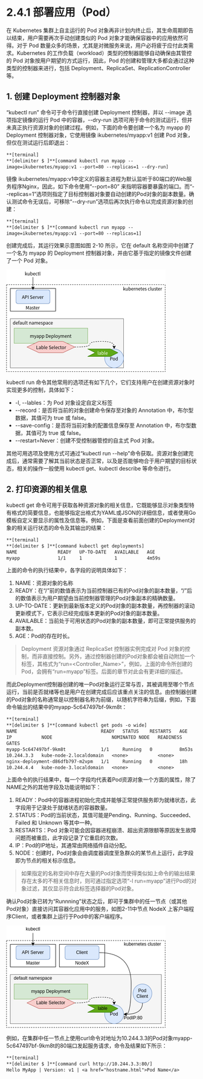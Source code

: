 [1]: /images/chapter_2/Deployment对象myapp及创建的Pod对象.drawio.png
[2]: /images/chapter_2/访问Pod中容器化应用服务程序.drawio.png

# 2.4.1 部署应用（Pod）

在 Kubernetes 集群上自主运行的 Pod 对象再非计划内终止后，其生命周期即告以结束，用户需要再次手动创建类似的 Pod 对象才能确保容器中的应用依然可得。对于 Pod 数量众多的场景，尤其是对微服务来说，用户必将疲于应付此类需求。Kubernetes 的工作负载（workload）类型的控制器能够自动确保由其管控的 Pod 对象按用户期望的方式运行，因此，Pod 的创建和管理大多都会通过这种类型的控制器来进行，包括 Deployment、ReplicaSet、ReplicationController 等。

## 1. 创建 Deployment 控制器对象

“kubectl run” 命令可于命令行直接创建 Deployment 控制器，并以 --image 选项指定镜像的运行 Pod 中的容器，--dry-run 选项可用于命令的测试运行，但并未真正执行资源对象的创建过程。例如，下面的命令要创建一个名为 myapp 的 Deployment 控制器对象，它使用镜像 ikubernetes/myapp:v1 创建 Pod 对象，但仅在测试运行后即退出：

```
**[terminal]
**[delimiter $ ]**[command kubectl run myapp --image=ikubernetes/myapp:v1 --port=80 --replicas=1 --dry-run]
```

镜像 ikubernetes/myapp:v1中定义的容器主进程为默认监听于80端口的Web服务程序Nginx，因此，如下命令使用“--port=80” 来指明容器要暴露的端口。而“--replicas=1”选项则指定了目标控制器对象要自动创建的Pod对象的副本数量。确认测试命令无误后，可移除“--dry-run”选项后再次执行命令以完成资源对象的创建：

```
**[terminal]
**[delimiter $ ]**[command kubectl run myapp --image=ikubernetes/myapp:v1 --port=80 --replicas=1]
```

创建完成后，其运行效果示意图如图 2-10 所示，它在 default 名称空间中创建了一个名为 myapp 的 Deployment 控制器对象，并由它基于指定的镜像文件创建了一个 Pod 对象。

![Deployment 对象 myapp 及其创建的 Pod 对象][1]

kubectl run 命令其他常用的选项还有如下几个，它们支持用户在创建资源对象时实现更多的控制，具体如下：

* -l, --lables：为 Pod 对象设定自定义标签
* --record：是否将当前的对象创建命令保存至对象的 Annotation 中，布尔型数据，其值可为 true 或 false。
* --save-config：是否将当前对象的配置信息保存至 Annotation 中，布尔型数据，其值可为 true 或 false。
* --restart=Never：创建不受控制器管控的自主式 Pod 对象。

其他可用选项及使用方式可通过“kubectl run --help”命令获取。资源对象创建完成后，通常需要了解其当前状态是否正常，以及是否能够吻合于用户期望的目标状态，相关的操作一般使用 kubectl get、kubectl describe 等命令进行。

## 2. 打印资源的相关信息

kubectl get 命令可用于获取各种资源对象的相关信息，它既能够显示对象类型特有格式的简要信息，也能够指定出格式为YAML或JSON的详细信息，或者使用Go模板自定义要显示的属性及信息等。例如，下面是查看前面创建的Deployment对象的相关运行状态的命令及其输出的结果：

```
**[terminal]
**[delimiter $ ]**[command kubectl get deployments]
NAME               READY   UP-TO-DATE   AVAILABLE   AGE
myapp              1/1     1            1           4m59s
```

上面的命令的执行结果中，各字段的说明具体如下：

1. NAME：资源对象的名称
2. READY：在“/”前的数值表示为当前控制器已有的Pod对象的副本数量，“/”后的数值表示为用户期望由当前控制器管理的Pod对象副本的精确数量。
3. UP-TO-DATE：更新到最新版本定义的Pod对象的副本数量，再控制器的滚动更新模式下，它表示已经完成版本更新的Pod对象的副本数量。
4. AVAILABLE：当前处于可用状态的Pod对象的副本数量，即可正常提供服务的副本数。
5. AGE：Pod的存在时长。

> Deployment 资源对象通过 ReplicaSet 控制器实例完成对 Pod 对象的控制，而非直接控制。另外，通过控制器创建的Pod对象都会被自动附加一个标签，其格式为“run=<Controller_Name>”，例如，上面的命令所创建的Pod，会拥有“run=myapp”标签。后面的章节对此会有更详细的描述。

而此Deployment控制器创建的唯一Pod对象运行正常与否，其被调用至哪个节点运行，当前是否就绪等也是用户在创建完成后应该重点关注的信息。由控制器创建的Pod对象的名称通常是以控制器名称为前缀，以随机字符串为后缀，例如，下面命令输出的结果中的myapp-5c647497bf-9km8t：

```
**[terminal]
**[delimiter $ ]**[command kubectl get pods -o wide]
NAME                               READY   STATUS    RESTARTS   AGE     IP           NODE                      NOMINATED NODE   READINESS GATES
myapp-5c647497bf-9km8t             1/1     Running   0          8m53s   10.244.3.3   kube-node-2.localdomain   <none>           <none>
nginx-deployment-d86dfb797-m2vpm   1/1     Running   0          18h     10.244.4.4   kube-node-3.localdomain   <none>           <none>
```

上面命令的执行结果中，每一个字段均代表着Pod资源对象一个方面的属性，除了NAME之外的其他字段及功能说明如下：

1. READY：Pod中的容器进程初始化完成并能够正常提供服务即为就绪状态，此字段用于记录处于就绪状态的容器数量。
2. STATUS：Pod的当前状态，其值可能是Pending、Running、Succeeded、Failed 和 Unknown 等其中一种。
3. RESTARTS：Pod 对象可能会因容器进程崩溃、超出资源限额等原因发生故障问题而被重启，此字段记录了它重启的次数。
4. IP：Pod的IP地址，其通常由网络插件自动分配。
5. NODE：创建时，Pod对象会由调度器调度至急群众的某节点上运行，此字段即为节点的相关标示信息。

> 如果指定的名称空间中存在大量的Pod对象而使得类似如上命令的输出结果存在太多的不相关信息时，则可通过指定选项“-l run=myapp”进行Pod的对象过滤，其仅显示符合此标签选择器的Pod对象。

确认Pod对象已转为“Runnning”状态之后，即可于集群中的任一节点（或其他Pod对象）直接访问其容器化应用中的服务，如图2-11中节点 NodeX 上客户端程序Client，或者集群上运行于Pod中的客户端程序。

![访问 Pod 中容器化应用服务程序][2]

例如，在集群中任一节点上使用curl命令对地址为10.244.3.3的Pod对象myapp-5c647497bf-9km8t的80端口发起服务请求，命令及结果如下所示：


```
**[terminal]
**[delimiter $ ]**[command curl http://10.244.3.3:80/]
Hello MyApp | Version: v1 | <a href="hostname.html">Pod Name</a>
```